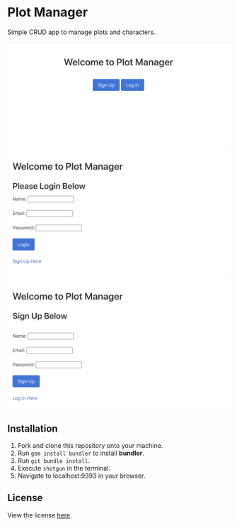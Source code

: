 <h1>Plot Manager</h1>

Simple CRUD app to manage plots and characters.

<img src="./public/images/plot-manager-1.png" alt="index page">
<img src="./public/images/plot-manager-2.png" alt="login page">
<img src="./public/images/plot-manager-3.png" alt="signup page">

<h2>Installation</h2>

<ol>
  <li>Fork and clone this repository onto your machine.</li>
  <li>Run <code>gem install bundler</code> to install <b>bundler</b>.</li>
  <li>Run <code>git bundle install</code>.</li>
  <li>Execute <code>shotgun</code> in the terminal.</li>
  <li>Navigate to localhost:9393 in your browser.</li>
</ol>

<h2>License</h2>

View the license <a href="https://github.com/tsbrun/plot-manager/blob/main/LICENSE">here</a>.
